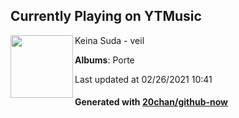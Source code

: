 ## Currently Playing on YTMusic

[<img align="left" width="100" src="https://lh3.googleusercontent.com/ax2h6nUEPfhFkbq5b5HvTko7lHX0SEuJWwHEUOVQcX3tWoBwQIE9cbxHv56mh7xAOa_Em3hXBF0l1zDI">](https://music.youtube.com/watch?v=xj-4fxPo2JQ)

Keina Suda - veil

**Albums**: Porte

Last updated at 02/26/2021 10:41

#### Generated with [20chan/github-now](https://github.com/20chan/github-now)


<!--
**20chan/20chan** is a ✨ _special_ ✨ repository because its `README.md` (this file) appears on your GitHub profile.

Here are some ideas to get you started:

- 🔭 I’m currently working on ...
- 🌱 I’m currently learning ...
- 👯 I’m looking to collaborate on ...
- 🤔 I’m looking for help with ...
- 💬 Ask me about ...
- 📫 How to reach me: ...
- 😄 Pronouns: ...
- ⚡ Fun fact: ...
-->
